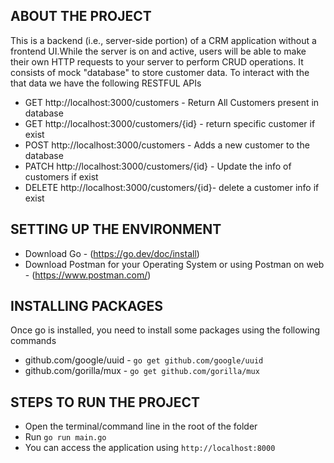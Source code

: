 ## ABOUT THE PROJECT
This is a backend (i.e., server-side portion) of a CRM application without a frontend UI.While the server is on and active, users will be able to make their own HTTP requests to your server to perform CRUD operations. It consists of mock "database" to store customer data. To interact with the that data we have the following RESTFUL APIs

* GET http://localhost:3000/customers - Return All Customers present in database
* GET http://localhost:3000/customers/{id} - return specific customer if exist
* POST http://localhost:3000/customers - Adds a new customer to the database
* PATCH	http://localhost:3000/customers/{id} - Update the info of customers if exist
* DELETE http://localhost:3000/customers/{id}- delete a customer info if exist


## SETTING UP THE ENVIRONMENT
* Download Go - (https://go.dev/doc/install)
* Download Postman for your Operating System or using Postman on web - (https://www.postman.com/)

## INSTALLING PACKAGES
Once go is installed, you need to install some packages using the following commands
* github.com/google/uuid - `go get github.com/google/uuid`
* github.com/gorilla/mux - `go get github.com/gorilla/mux`


## STEPS TO RUN THE PROJECT
* Open the terminal/command line in the root of the folder
* Run `go run main.go`
* You can access the application using `http://localhost:8000`

